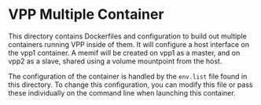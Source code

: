 VPP Multiple Container
======================

This directory contains Dockerfiles and configuration to build out multiple
containers running VPP inside of them. It will configure a host interface
on the vpp1 container. A memif will be created on vpp1 as a master, and on
vpp2 as a slave, shared using a volume mountpoint from the host.

The configuration of the container is handled by the `env.list` file found
in this directory. To change this configuration, you can modify this file or
pass these individually on the command line when launching this container.
